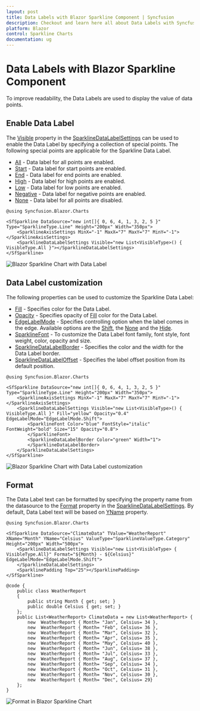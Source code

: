 ```yaml
---
layout: post
title: Data Labels with Blazor Sparkline Component | Syncfusion
description: Checkout and learn here all about Data Labels with Syncfusion Blazor Sparkline component and much more.
platform: Blazor
control: Sparkline Charts
documentation: ug
---
```


# Data Labels with Blazor Sparkline Component

To improve readability, the Data Labels are used to display the value of data points.

## Enable Data Label

The [Visible](https://help.syncfusion.com/cr/blazor/Syncfusion.Blazor.Charts.SparklineDataLabelSettings.html#Syncfusion_Blazor_Charts_SparklineDataLabelSettings_Visible) property in the [SparklineDataLabelSettings](https://help.syncfusion.com/cr/blazor/Syncfusion.Blazor.Charts.SparklineDataLabelSettings.html) can be used to enable the Data Label by specifying a collection of special points. The following special points are applicable for the Sparkline Data Label.

* [All](https://help.syncfusion.com/cr/blazor/Syncfusion.Blazor.Charts.VisibleType.html#Syncfusion_Blazor_Charts_VisibleType_All) - Data label for all points are enabled.
* [Start](https://help.syncfusion.com/cr/blazor/Syncfusion.Blazor.Charts.VisibleType.html#Syncfusion_Blazor_Charts_VisibleType_Start) - Data label for start points are enabled.
* [End](https://help.syncfusion.com/cr/blazor/Syncfusion.Blazor.Charts.VisibleType.html#Syncfusion_Blazor_Charts_VisibleType_End) - Data label for end points are enabled.
* [High](https://help.syncfusion.com/cr/blazor/Syncfusion.Blazor.Charts.VisibleType.html#Syncfusion_Blazor_Charts_VisibleType_High) - Data label for high points are enabled.
* [Low](https://help.syncfusion.com/cr/blazor/Syncfusion.Blazor.Charts.VisibleType.html#Syncfusion_Blazor_Charts_VisibleType_Low) - Data label for low points are enabled.
* [Negative](https://help.syncfusion.com/cr/blazor/Syncfusion.Blazor.Charts.VisibleType.html#Syncfusion_Blazor_Charts_VisibleType_Negative) - Data label for negative points are enabled.
* [None](https://help.syncfusion.com/cr/blazor/Syncfusion.Blazor.Charts.VisibleType.html#Syncfusion_Blazor_Charts_VisibleType_None) - Data label for all points are disabled.


```cshtml
@using Syncfusion.Blazor.Charts

<SfSparkline DataSource="new int[]{ 0, 6, 4, 1, 3, 2, 5 }" Type="SparklineType.Line" Height="200px" Width="350px">
    <SparklineAxisSettings MinX="-1" MaxX="7" MaxY="7" MinY="-1"></SparklineAxisSettings>
    <SparklineDataLabelSettings Visible="new List<VisibleType>() { VisibleType.All }"></SparklineDataLabelSettings>
</SfSparkline>
```

![Blazor Sparkline Chart with Data Label](images/Datalabels/blazor-sparkline-data-label.png)

## Data Label customization

The following properties can be used to customize the Sparkline Data Label:

* [Fill](https://help.syncfusion.com/cr/blazor/Syncfusion.Blazor.Charts.SparklineDataLabelSettings.html#Syncfusion_Blazor_Charts_SparklineDataLabelSettings_Fill) - Specifies color for the Data Label.
* [Opacity](https://help.syncfusion.com/cr/blazor/Syncfusion.Blazor.Charts.SparklineDataLabelSettings.html#Syncfusion_Blazor_Charts_SparklineDataLabelSettings_Opacity) - Specifies opacity of [Fill](https://help.syncfusion.com/cr/blazor/Syncfusion.Blazor.Charts.SparklineDataLabelSettings.html#Syncfusion_Blazor_Charts_SparklineDataLabelSettings_Fill) color for the Data Label.
* [EdgeLabelMode](https://help.syncfusion.com/cr/blazor/Syncfusion.Blazor.Charts.SparklineDataLabelSettings.html#Syncfusion_Blazor_Charts_SparklineDataLabelSettings_EdgeLabelMode) - Specifies controlling option when the label comes in the edge. Available options are the [Shift](https://help.syncfusion.com/cr/blazor/Syncfusion.Blazor.Charts.EdgeLabelMode.html#Syncfusion_Blazor_Charts_EdgeLabelMode_Shift), the [None](https://help.syncfusion.com/cr/blazor/Syncfusion.Blazor.Charts.EdgeLabelMode.html#Syncfusion_Blazor_Charts_EdgeLabelMode_None) and the [Hide](https://help.syncfusion.com/cr/blazor/Syncfusion.Blazor.Charts.EdgeLabelMode.html#Syncfusion_Blazor_Charts_EdgeLabelMode_Hide).
* [SparklineFont](https://help.syncfusion.com/cr/blazor/Syncfusion.Blazor~Syncfusion.Blazor.Charts.SparklineFont.html) - To customize the Data Label font family, font style, font weight, color, opacity and size.
* [SparklineDataLabelBorder](https://help.syncfusion.com/cr/blazor/Syncfusion.Blazor~Syncfusion.Blazor.Charts.SparklineDataLabelBorder.html) - Specifies the color and the width for the Data Label border.
* [SparklineDataLabelOffset](https://help.syncfusion.com/cr/blazor/Syncfusion.Blazor~Syncfusion.Blazor.Charts.SparklineDataLabelOffset.html) - Specifies the label offset position from its default position.

```cshtml
@using Syncfusion.Blazor.Charts

<SfSparkline DataSource="new int[]{ 0, 6, 4, 1, 3, 2, 5 }" Type="SparklineType.Line" Height="200px" Width="350px">
    <SparklineAxisSettings MinX="-1" MaxX="7" MaxY="7" MinY="-1"></SparklineAxisSettings>
    <SparklineDataLabelSettings Visible="new List<VisibleType>() { VisibleType.All }" Fill="yellow" Opacity="0.4" EdgeLabelMode="EdgeLabelMode.Shift">
        <SparklineFont Color="blue" FontStyle="italic" FontWeight="bold" Size="15" Opacity="0.8">
        </SparklineFont>
        <SparklineDataLabelBorder Color="green" Width="1">
        </SparklineDataLabelBorder>
    </SparklineDataLabelSettings>
</SfSparkline>
```

![Blazor Sparkline Chart with Data Label customization](images/Datalabels/blazor-sparkline-custom-data-label.png)

## Format

The Data Label text can be formatted by specifying the property name from the datasource to the [Format](https://help.syncfusion.com/cr/blazor/Syncfusion.Blazor.Charts.SparklineDataLabelSettings.html#Syncfusion_Blazor_Charts_SparklineDataLabelSettings_Format) property in the [SparklineDataLabelSettings](https://help.syncfusion.com/cr/blazor/Syncfusion.Blazor.Charts.SparklineDataLabelSettings.html). By default, Data Label text will be based on [YName](https://help.syncfusion.com/cr/blazor/Syncfusion.Blazor.Charts.SfSparkline-1.html#Syncfusion_Blazor_Charts_SfSparkline_1_YName) property.

```cshtml
@using Syncfusion.Blazor.Charts

<SfSparkline DataSource="ClimateData" TValue="WeatherReport" XName="Month" YName="Celsius" ValueType="SparklineValueType.Category" Height="200px" Width="500px">
    <SparklineDataLabelSettings Visible="new List<VisibleType> { VisibleType.All}" Format="${Month} - ${Celsius}" EdgeLabelMode="EdgeLabelMode.Shift">
    </SparklineDataLabelSettings>
    <SparklinePadding Top="25"></SparklinePadding>
</SfSparkline>

@code {
    public class WeatherReport
    {
        public string Month { get; set; }
        public double Celsius { get; set; }
    };
    public List<WeatherReport> ClimateData = new List<WeatherReport> {
        new  WeatherReport { Month= "Jan", Celsius= 34 },
        new  WeatherReport { Month= "Feb", Celsius= 36 },
        new  WeatherReport { Month= "Mar", Celsius= 32 },
        new  WeatherReport { Month= "Apr", Celsius= 35 },
        new  WeatherReport { Month= "May", Celsius= 40 },
        new  WeatherReport { Month= "Jun", Celsius= 38 },
        new  WeatherReport { Month= "Jul", Celsius= 33 },
        new  WeatherReport { Month= "Aug", Celsius= 37 },
        new  WeatherReport { Month= "Sep", Celsius= 34 },
        new  WeatherReport { Month= "Oct", Celsius= 31 },
        new  WeatherReport { Month= "Nov", Celsius= 30 },
        new  WeatherReport { Month= "Dec", Celsius= 29}
    };
}
```

![Format in Blazor Sparkline Chart](images/Datalabels/blazor-sparkline-label-format.png)